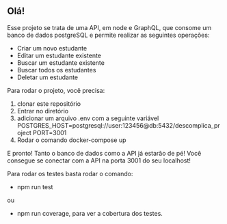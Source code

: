 ## Olá! 

Esse projeto se trata de uma API, em node e GraphQL, que consome um banco de dados postgreSQL e permite realizar as seguintes operações:

  - Criar um novo estudante 
  - Editar um estudante existente
  - Buscar um estudante existente
  - Buscar todos os estudantes
  - Deletar um estudante

Para rodar o projeto, você precisa:
1. clonar este repositório
2. Entrar no diretório
3. adicionar um arquivo .env com a seguinte variável
  POSTGRES_HOST=postgresql://user:123456@db:5432/descomplica_project
  PORT=3001
4. Rodar o comando docker-compose up


E pronto! Tanto o banco de dados como a API já estarão de pé! Você consegue se conectar com a API na porta 3001 do seu localhost!

Para rodar os testes basta rodar o comando:
- npm run test

ou

- npm run coverage, para ver a cobertura dos testes.